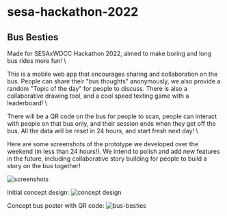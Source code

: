 # sesa-hackathon-2022

## Bus Besties

Made for SESAxWDCC Hackathon 2022, aimed to make boring and long bus rides more fun! \

This is a mobile web app that encourages sharing and collaboration on the bus. People can share their "bus thoughts" anonymously, we also provide a random "Topic of the day" for people to discuss. There is also a collaborative drawing tool, and a cool speed texting game with a leaderboard! \

There will be a QR code on the bus for people to scan, people can interact with people on that bus only, and their session ends when they get off the bus. All the data will be reset in 24 hours, and start fresh next day! \

Here are some screenshots of the prototype we developed over the weekend (in less than 24 hours!). We intend to polish and add new features in the future, including collaborative story building for people to build a story on the bus together!

![screenshots](https://user-images.githubusercontent.com/37087904/180671219-62ee6937-8405-4ff0-979b-9be6aa0363be.png)

Initial concept design:
![concept design](https://user-images.githubusercontent.com/37087904/180671235-7b8c0e57-1199-4ef4-b5eb-f53d4d1b80d4.png)

Concept bus poster with QR code:
![bus-besties](https://user-images.githubusercontent.com/37087904/180671394-f1f3780f-13cb-4b95-82da-89e2a4c573c3.png)
